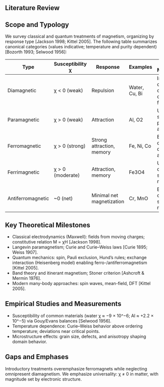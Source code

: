 Literature Review
-----------------

Scope and Typology
------------------
We survey classical and quantum treatments of magnetism, organizing by response type [Jackson 1998; Kittel 2005]. The following table summarizes canonical categories (values indicative; temperature and purity dependent) [Bozorth 1993; Selwood 1956]:

| Type             | Susceptibility χ       | Response                  | Examples                 | Key Mechanism                                  |
|------------------|------------------------|---------------------------|--------------------------|-----------------------------------------------|
| Diamagnetic      | χ < 0 (weak)           | Repulsion                 | Water, Cu, Bi            | Induced orbital currents oppose field         |
| Paramagnetic     | χ > 0 (weak)           | Attraction                | Al, O2                   | Unpaired spins partially align                |
| Ferromagnetic    | χ > 0 (strong)         | Strong attraction, memory | Fe, Ni, Co               | Exchange-driven domain alignment              |
| Ferrimagnetic    | χ > 0 (moderate)       | Attraction, memory        | Fe3O4                    | Unequal opposing sublattice moments           |
| Antiferromagnetic| ~0 (net)               | Minimal net magnetization | Cr, MnO                  | Equal opposing sublattice moments             |

Key Theoretical Milestones
--------------------------
- Classical electrodynamics (Maxwell): fields from moving charges; constitutive relation M = χH [Jackson 1998].
- Langevin paramagnetism; Curie and Curie–Weiss laws [Curie 1895; Weiss 1907].
- Quantum mechanics: spin, Pauli exclusion, Hund’s rules; exchange interaction (Heisenberg model) enabling ferro-/antiferromagnetism [Kittel 2005].
- Band theory and itinerant magnetism; Stoner criterion [Ashcroft & Mermin 1976].
- Modern many-body approaches: spin waves, mean-field, DFT [Kittel 2005].

Empirical Studies and Measurements
----------------------------------
- Susceptibility of common materials (water χ ≈ −9 × 10^−6; Al ≈ +2.2 × 10^−5) via Gouy/Evans balances [Selwood 1956].
- Temperature dependence: Curie–Weiss behavior above ordering temperature; deviations near critical points.
- Microstructure effects: grain size, defects, and anisotropy shaping domain behavior.

Gaps and Emphases
-----------------
Introductory treatments overemphasize ferromagnets while neglecting omnipresent diamagnetism. We emphasize universality: χ ≠ 0 in matter, with magnitude set by electronic structure.
